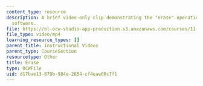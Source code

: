 ```yaml
---
content_type: resource
description: A brief video-only clip demonstrating the "erase" operation in ArcGIS
  software.
file: https://ol-ocw-studio-app-production.s3.amazonaws.com/courses/11-205-introduction-to-spatial-analysis-fall-2019/d17bae13879b984e2654cf4eae08c7f1_MIT11_205F19_erase.mp4
file_type: video/mp4
learning_resource_types: []
parent_title: Instructional Videos
parent_type: CourseSection
resourcetype: Other
title: Erase
type: OCWFile
uid: d17bae13-879b-984e-2654-cf4eae08c7f1
---
```


